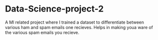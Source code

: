 # Data-Science-project-2
A Ml related project where I trained a dataset to differentiate between various ham and spam emails one recieves. Helps in making youa ware of the various spam emails you recieve. 
